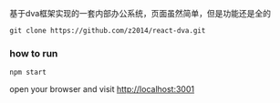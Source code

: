 基于dva框架实现的一套内部办公系统，页面虽然简单，但是功能还是全的
```
git clone https://github.com/z2014/react-dva.git
```
### how to run
```
npm start
```
open your browser and visit [http://localhost:3001](http://localhost:3001)

